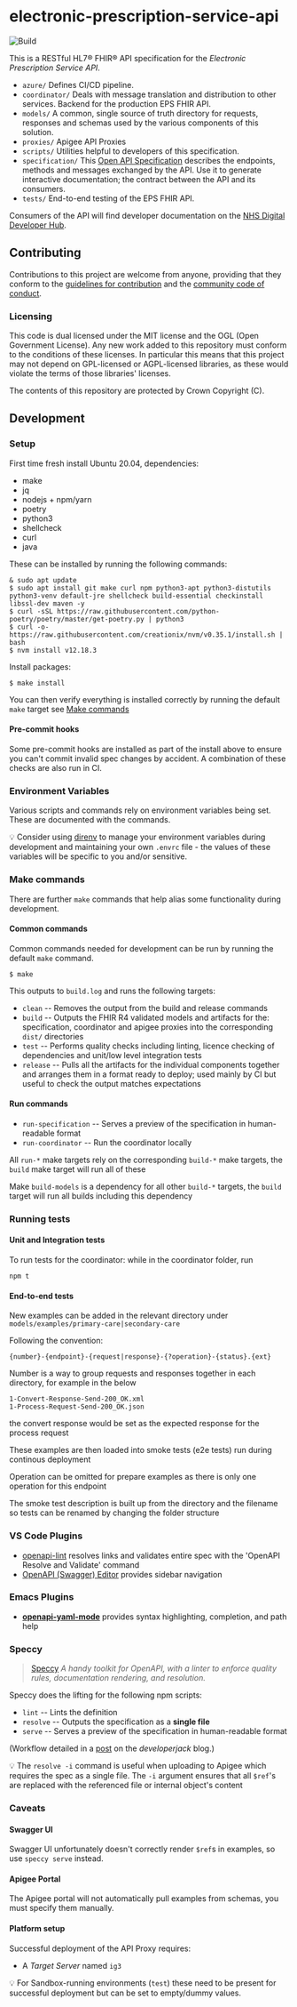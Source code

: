 # electronic-prescription-service-api

![Build](https://github.com/NHSDigital/electronic-prescription-service-api/workflows/Build/badge.svg?branch=master)

This is a RESTful HL7® FHIR® API specification for the *Electronic Prescription Service API*.

* `azure/` Defines CI/CD pipeline.
* `coordinator/` Deals with message translation and distribution to other services. Backend for the production EPS FHIR API.
* `models/` A common, single source of truth directory for requests, responses and schemas used by the various components of this solution.
* `proxies/` Apigee API Proxies
* `scripts/` Utilities helpful to developers of this specification.
* `specification/` This [Open API Specification](https://swagger.io/docs/specification/about/) describes the endpoints, methods and messages exchanged by the API. Use it to generate interactive documentation; the contract between the API and its consumers.
* `tests/` End-to-end testing of the EPS FHIR API.

Consumers of the API will find developer documentation on the [NHS Digital Developer Hub](https://emea-demo8-nhsdportal.apigee.io/).

## Contributing
Contributions to this project are welcome from anyone, providing that they conform to the [guidelines for contribution](https://github.com/NHSDigital/electronic-prescription-service-api/blob/master/CONTRIBUTING.md) and the [community code of conduct](https://github.com/NHSDigital/electronic-prescription-service-api/blob/master/CODE_OF_CONDUCT.md).

### Licensing
This code is dual licensed under the MIT license and the OGL (Open Government License). Any new work added to this repository must conform to the conditions of these licenses. In particular this means that this project may not depend on GPL-licensed or AGPL-licensed libraries, as these would violate the terms of those libraries' licenses.

The contents of this repository are protected by Crown Copyright (C).

## Development


### Setup

First time fresh install Ubuntu 20.04, dependencies:

* make
* jq
* nodejs + npm/yarn
* poetry
* python3
* shellcheck
* curl
* java

These can be installed by running the following commands:

```
& sudo apt update
$ sudo apt install git make curl npm python3-apt python3-distutils python3-venv default-jre shellcheck build-essential checkinstall libssl-dev maven -y
$ curl -sSL https://raw.githubusercontent.com/python-poetry/poetry/master/get-poetry.py | python3
$ curl -o- https://raw.githubusercontent.com/creationix/nvm/v0.35.1/install.sh | bash
$ nvm install v12.18.3
```

Install packages:

```
$ make install
```

You can then verify everything is installed correctly by running the default `make` target see [Make commands](#make-commands)

#### Pre-commit hooks
Some pre-commit hooks are installed as part of the install above to ensure you can't commit invalid spec changes by accident. A combination of these checks are also run in CI.

### Environment Variables
Various scripts and commands rely on environment variables being set. These are documented with the commands.

:bulb: Consider using [direnv](https://direnv.net/) to manage your environment variables during development and maintaining your own `.envrc` file - the values of these variables will be specific to you and/or sensitive.

### Make commands
There are further `make` commands that help alias some functionality during development.

#### Common commands
Common commands needed for development can be run by running the default `make` command.

```
$ make
```

This outputs to `build.log` and runs the following targets:

 * `clean` -- Removes the output from the build and release commands
 * `build` -- Outputs the FHIR R4 validated models and artifacts for the: specification, coordinator and apigee proxies into the corresponding `dist/` directories
 * `test` -- Performs quality checks including linting, licence checking of dependencies and unit/low level integration tests
 * `release` -- Pulls all the artifacts for the individual components together and arranges them in a format ready to deploy; used mainly by CI but useful to check the output matches expectations

#### Run commands
 * `run-specification` -- Serves a preview of the specification in human-readable format
 * `run-coordinator` -- Run the coordinator locally

All `run-*` make targets rely on the corresponding `build-*` make targets, the `build` make target will run all of these

Make `build-models` is a dependency for all other `build-*` targets, the `build` target will run all builds including this dependency

### Running tests
#### Unit and Integration tests
To run tests for the coordinator: while in the coordinator folder, run
```
npm t
```

#### End-to-end tests
New examples can be added in the relevant directory under `models/examples/primary-care|secondary-care`

Following the convention:

`{number}-{endpoint}-{request|response}-{?operation}-{status}.{ext}`

Number is a way to group requests and responses together in each directory, for example in the below 

```
1-Convert-Response-Send-200_OK.xml
1-Process-Request-Send-200_OK.json
```

the convert response would be set as the expected response for the process request

These examples are then loaded into smoke tests (e2e tests) run during continous deployment

Operation can be omitted for prepare examples as there is only one operation for this endpoint

The smoke test description is built up from the directory and the filename so tests can be renamed by changing the folder structure

### VS Code Plugins

 * [openapi-lint](https://marketplace.visualstudio.com/items?itemName=mermade.openapi-lint) resolves links and validates entire spec with the 'OpenAPI Resolve and Validate' command
 * [OpenAPI (Swagger) Editor](https://marketplace.visualstudio.com/items?itemName=42Crunch.vscode-openapi) provides sidebar navigation


### Emacs Plugins

 * [**openapi-yaml-mode**](https://github.com/esc-emacs/openapi-yaml-mode) provides syntax highlighting, completion, and path help

### Speccy

> [Speccy](http://speccy.io/) *A handy toolkit for OpenAPI, with a linter to enforce quality rules, documentation rendering, and resolution.*

Speccy does the lifting for the following npm scripts:

 * `lint` -- Lints the definition
 * `resolve` -- Outputs the specification as a **single file**
 * `serve` -- Serves a preview of the specification in human-readable format

(Workflow detailed in a [post](https://developerjack.com/blog/2018/maintaining-large-design-first-api-specs/) on the *developerjack* blog.)

:bulb: The `resolve -i` command is useful when uploading to Apigee which requires the spec as a single file. The `-i` argument ensures that all `$ref`'s are replaced with the referenced file or internal object's content

### Caveats

#### Swagger UI
Swagger UI unfortunately doesn't correctly render `$ref`s in examples, so use `speccy serve` instead.

#### Apigee Portal
The Apigee portal will not automatically pull examples from schemas, you must specify them manually.

#### Platform setup
Successful deployment of the API Proxy requires:

 * A *Target Server* named `ig3`

:bulb: For Sandbox-running environments (`test`) these need to be present for successful deployment but can be set to empty/dummy values.
